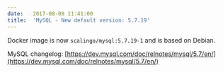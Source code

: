 ```yaml
---
date:	2017-08-08 11:41:00
title:	'MySQL - New default version: 5.7.19'
---
```


Docker image is now `scalingo/mysql:5.7.19-1` and is based on Debian.

MySQL changelog: [https://dev.mysql.com/doc/relnotes/mysql/5.7/en/](https://dev.mysql.com/doc/relnotes/mysql/5.7/en/)
